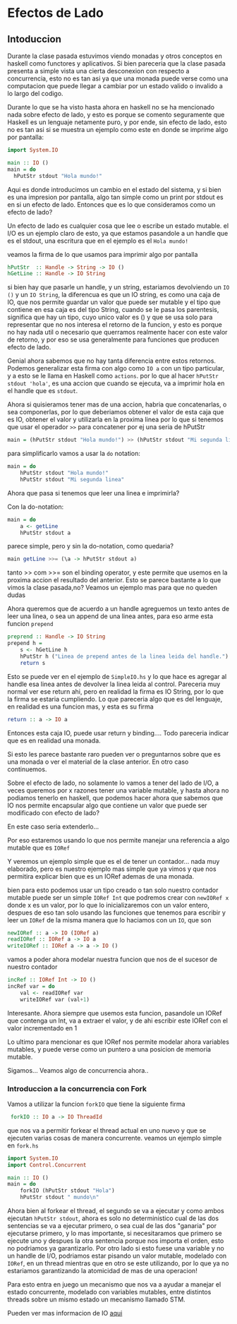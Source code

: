 # Efectos de Lado

## Intoduccion

Durante la clase pasada estuvimos viendo monadas y otros conceptos en haskell como functores y aplicativos. Si bien pareceria que la clase pasada presenta a simple vista una cierta desconexion con respecto a concurrencia, esto no es tan asi ya que una monada puede verse como una computacion que puede llegar a cambiar por un estado valido o invalido a lo largo del codigo.

Durante lo que se ha visto hasta ahora en haskell no se ha mencionado nada sobre efecto de lado, y esto es porque se comento seguramente que Haskell es un lenguaje netamente puro, y por ende, sin efecto de lado, esto no es tan asi si se muestra un ejemplo como este en donde se imprime algo por pantalla:

```haskell
import System.IO

main :: IO ()
main = do
  hPutStr stdout "Hola mundo!"
```

Aqui es donde introducimos un cambio en el estado del sistema, y si bien es una impresion por pantalla, algo tan simple como un print por stdout es en si un efecto de lado. Entonces que es lo que consideramos como un efecto de lado?

Un efecto de lado es cualquier cosa que lee o escribe un estado mutable. el I/O es un ejemplo claro de esto, ya que estamos pasandole a un handle que es el stdout, una escritura que en el ejemplo es el `Hola mundo!`

veamos la firma de lo que usamos para imprimir algo por pantalla

```haskell
hPutStr  :: Handle -> String -> IO ()
hGetLine :: Handle -> IO String
```

si bien hay que pasarle un handle, y un string, estariamos devolviendo un `IO ()` y un `IO String`, la diferencua es que un IO string, es como una caja de IO, que nos permite guardar un valor que puede ser mutable y el tipo que contiene en esa caja es del tipo String, cuando se le pasa los parentesis, significa que hay un tipo, cuyo unico valor es () y que se usa solo para representar que no nos interesa el retorno de la funcion, y esto es porque no hay nada util o necesario que querramos realmente hacer con este valor de retorno, y por eso se usa generalmente para funciones que producen efecto de lado.

Genial ahora sabemos que no hay tanta diferencia entre estos retornos. Podemos generalizar esta firma con algo como `IO a` con un tipo particular, y a esto se le llama en Haskell como `actions`. por lo que al hacer `hPutStr stdout 'hola'`, es una accion que cuando se ejecuta, va a imprimir hola en el handle que es `stdout`.

Ahora si quisieramos tener mas de una accion, habria que concatenarlas, o sea componerlas, por lo que deberiamos obtener el valor de esta caja que es IO, obtener el valor y utilizarla en la proxima linea por lo que si tenemos que usar el operador `>>` para concatener por ej una seria de hPutStr

```haskell
main = (hPutStr stdout "Hola mundo!") >> (hPutStr stdout "Mi segunda linea")
```

para simplificarlo vamos a usar la `do` notation:

```haskell
main = do
    hPutStr stdout "Hola mundo!"
    hPutStr stdout "Mi segunda linea"
```

Ahora que pasa si tenemos que leer una linea e imprimirla?

Con la do-notation:

```haskell
main = do
    a <- getLine
    hPutStr stdout a
```

parece simple, pero y sin la do-notation, como quedaria?


```haskell
main getLine >>= (\a -> hPutStr stdout a)
```

tanto >> com >>= son el binding operator, y este permite que usemos en la proxima accion el resultado del anterior. Esto se parece bastante a lo que vimos la clase pasada,no? Veamos un ejemplo mas para que no queden dudas

Ahora queremos que de acuerdo a un handle agreguemos un texto antes de leer una linea, o sea un append de una linea antes, para eso arme esta funcion `prepend`

```haskell
preprend :: Handle -> IO String
prepend h = 
    s <- hGetLine h
    hPutStr h ("Linea de prepend antes de la linea leida del handle.")
    return s
```

Esto se puede ver en el ejemplo de `SimpleIO.hs` y lo que hace es agregar al handle esa linea antes de devolver la linea leida al control. Pareceria muy normal ver ese return ahi, pero en realidad la firma es IO String, por lo que la firma se estaria cumpliendo. Lo que pareceria algo que es del lenguaje, en realidad es una funcion mas, y esta es su firma

```haskell
return :: a -> IO a
```

Entonces esta caja IO, puede usar return y binding.... Todo pareceria indicar que es en realidad una monada. 

Si esto les parece bastante raro pueden ver o preguntarnos sobre que es una monada o ver el material de la clase anterior. En otro caso continuemos.

Sobre el efecto de lado, no solamente lo vamos a tener del lado de I/O, a veces queremos por x razones tener una variable mutable, y hasta ahora no podiamos tenerlo en haskell, que podemos hacer ahora que sabemos que IO nos permite encapsular algo que contiene un valor que puede ser modificado con efecto de lado? 

En este caso seria extenderlo...

Por eso estaremos usando lo que nos permite manejar una referencia a algo mutable que es `IORef`

Y veremos un ejemplo simple que es el de tener un contador... nada muy elaborado, pero es nuestro ejemplo mas simple que ya vimos y que nos permitira explicar bien que es un IORef ademas de una monada.

bien para esto podemos usar un tipo creado o tan solo nuestro contador mutable puede ser un simple `IORef Int` que podremos crear con `newIORef x` donde x es un valor, por lo que lo inicializaremos con un valor entero, despues de eso tan solo usando las funciones que tenemos para escribir y leer un `IORef` de la misma manera que lo haciamos con un `IO`, que son 

```haskell
newIORef :: a -> IO (IORef a)
readIORef :: IORef a -> IO a
writeIORef :: IORef a -> a -> IO ()
```

vamos a poder ahora modelar nuestra funcion que nos de el sucesor de nuestro contador

```haskell
incRef :: IORef Int -> IO ()
incRef var = do
    val <- readIORef var
    writeIORef var (val+1)
```

Interesante. Ahora siempre que usemos esta funcion, pasandole un IORef que contenga un Int, va a extraer el valor, y de ahi escribir este IORef con el valor incrementado en 1

Lo ultimo para mencionar es que IORef nos permite modelar ahora variables mutables, y puede verse como un puntero a una posicion de memoria mutable.

Sigamos... Veamos algo de concurrencia ahora..

### Introduccion a la concurrencia con Fork

Vamos a utilizar la funcion `forkIO` que tiene la siguiente firma

```haskell
 forkIO :: IO a -> IO ThreadId
```

que nos va a permitir forkear el thread actual en uno nuevo y que se ejecuten varias cosas de manera concurrente. veamos un ejemplo simple en `fork.hs`

```haskell
import System.IO
import Control.Concurrent

main :: IO ()
main = do 
    forkIO (hPutStr stdout "Hola")
    hPutStr stdout " mundo\n"
```

Ahora bien al forkear el thread, el segundo se va a ejecutar y como ambos ejecutan `hPutStr stdout`, ahora es solo no deterministico cual de las dos sentencias se va a ejecutar primero, o sea cual de las dos "ganaria" por ejecutarse primero, y lo mas importante, si necesitaramos que primero se ejecute uno y despues la otra sentencia porque nos importa el orden, esto no podriamos ya garantizarlo. Por otro lado si esto fuese una variable y no un handle de I/O, podriamos estar pisando un valor mutable, modelado con `IORef`, en un thread mientras que en otro se este utilizando, por lo que ya no estariamos garantizando la atomicidad de mas de una operacion!

Para esto entra en juego un mecanismo que nos va a ayudar a manejar el estado concurrente, modelado con variables mutables, entre distintos threads sobre un mismo estado un mecanismo llamado STM.


Pueden ver mas informacion de IO [aqui](https://www.haskell.org/tutorial/io.html)
